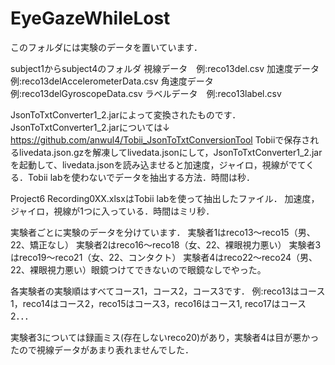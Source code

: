 # EyeGazeWhileLost
このフォルダには実験のデータを置いています．

subject1からsubject4のフォルダ
視線データ　例:reco13del.csv
加速度データ　例:reco13delAccelerometerData.csv
角速度データ　例:reco13delGyroscopeData.csv
ラベルデータ　例:reco13label.csv

JsonToTxtConverter1_2.jarによって変換されたものです．
JsonToTxtConverter1_2.jarについては↓
https://github.com/anwul4/Tobii_JsonToTxtConversionTool
Tobiiで保存されるlivedata.json.gzを解凍してlivedata.jsonにして，JsonToTxtConverter1_2.jarを起動して、livedata.jsonを読み込ませると加速度，ジャイロ，視線がでてくる．Tobii labを使わないでデータを抽出する方法．時間は秒．

Project6 Recording0XX.xlsxはTobii labを使って抽出したファイル．
加速度，ジャイロ，視線が1つに入っている．時間はミリ秒．

実験者ごとに実験のデータを分けています．
実験者1はreco13～reco15（男、22、矯正なし）
実験者2はreco16～reco18（女、22、裸眼視力悪い）
実験者3はreco19～reco21（女、22、コンタクト）
実験者4はreco22～reco24（男、22、裸眼視力悪い）眼鏡つけてできないので眼鏡なしでやった。

各実験者の実験順はすべてコース1，コース2，コース3です．
例:reco13はコース1，reco14はコース2，reco15はコース3，reco16はコース1, reco17はコース2．．．

実験者3については録画ミス(存在しないreco20)があり，実験者4は目が悪かったので視線データがあまり表れませんでした．
